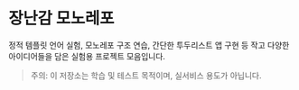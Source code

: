 # 장난감 모노레포

정적 템플릿 언어 실험, 모노레포 구조 연습, 간단한 투두리스트 앱 구현 등
작고 다양한 아이디어들을 담은 실험용 프로젝트 모음입니다.

> 주의: 이 저장소는 학습 및 테스트 목적이며, 실서비스 용도가 아닙니다.
